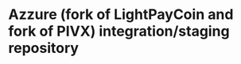 Azzure (fork of LightPayCoin and fork of PIVX) integration/staging repository
======================================
